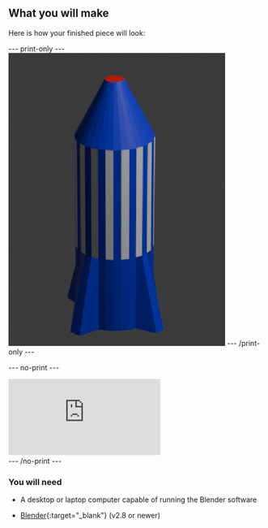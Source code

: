 ## What you will make

Here is how your finished piece will look:

--- print-only ---
![A 3D render of a blue and white stripy rocket with a red nose cone](images/final-rocket.png)
--- /print-only ---

--- no-print ---
<div class="responsive-embed responsive-embed--video">
  <iframe class="responsive-embed__iframe" src="https://sketchfab.com/models/d701ca4a53e2426d8ebffe9c8baa9f15/embed" frameborder="0" allowvr allowfullscreen mozallowfullscreen="true" webkitallowfullscreen="true"></iframe>
</div>
--- /no-print ---

### You will need

+ A desktop or laptop computer capable of running the Blender software

+ [Blender](https://www.blender.org/download/){:target="_blank"} (v2.8 or newer)
